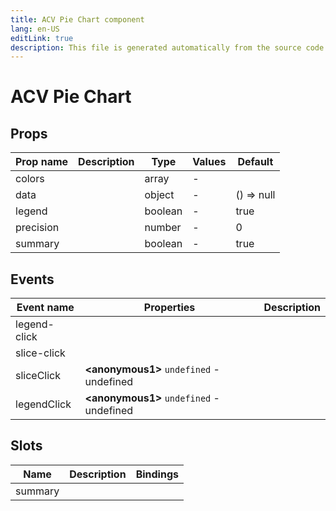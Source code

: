 ```yaml
---
title: ACV Pie Chart component
lang: en-US
editLink: true
description: This file is generated automatically from the source code. Changes made here will be lost.
---
```


# ACV Pie Chart

<!--@include: ./pieChart.doc.md-->

## Props

| Prop name | Description | Type    | Values | Default       |
| --------- | ----------- | ------- | ------ | ------------- |
| colors    |             | array   | -      |               |
| data      |             | object  | -      | () =&gt; null |
| legend    |             | boolean | -      | true          |
| precision |             | number  | -      | 0             |
| summary   |             | boolean | -      | true          |

## Events

| Event name   | Properties                                     | Description |
| ------------ | ---------------------------------------------- | ----------- |
| legend-click |                                                |             |
| slice-click  |                                                |             |
| sliceClick   | **&lt;anonymous1&gt;** `undefined` - undefined |             |
| legendClick  | **&lt;anonymous1&gt;** `undefined` - undefined |             |

## Slots

| Name    | Description | Bindings |
| ------- | ----------- | -------- |
| summary |             |          |
